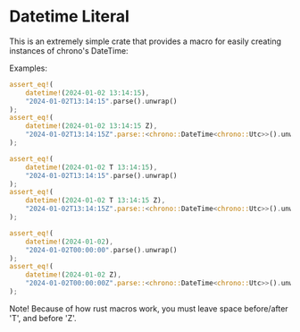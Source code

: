 # Datetime Literal

This is an extremely simple crate that provides a macro for easily creating instances of chrono's DateTime:

Examples:

```rust
assert_eq!(
    datetime!(2024-01-02 13:14:15),
    "2024-01-02T13:14:15".parse().unwrap()
);
assert_eq!(
    datetime!(2024-01-02 13:14:15 Z),
    "2024-01-02T13:14:15Z".parse::<chrono::DateTime<chrono::Utc>>().unwrap()
);

assert_eq!(
    datetime!(2024-01-02 T 13:14:15),
    "2024-01-02T13:14:15".parse().unwrap()
);
assert_eq!(
    datetime!(2024-01-02 T 13:14:15 Z),
    "2024-01-02T13:14:15Z".parse::<chrono::DateTime<chrono::Utc>>().unwrap()
);

assert_eq!(
    datetime!(2024-01-02),
    "2024-01-02T00:00:00".parse().unwrap()
);
assert_eq!(
    datetime!(2024-01-02 Z),
    "2024-01-02T00:00:00Z".parse::<chrono::DateTime<chrono::Utc>>().unwrap()
);

```

Note! Because of how rust macros work, you must leave space before/after 'T', and before 'Z'.
